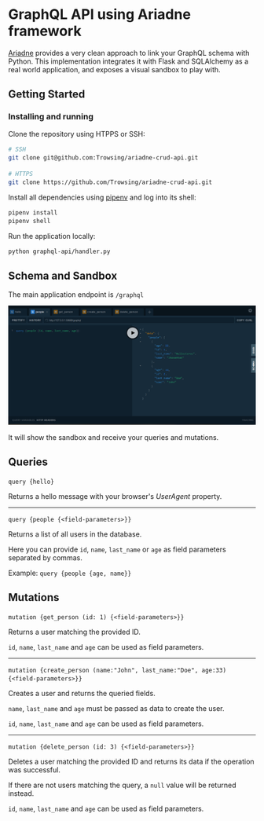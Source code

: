 # GraphQL API using Ariadne framework

[Ariadne](https://ariadnegraphql.org/) provides a very clean approach to link your GraphQL schema with Python. This implementation integrates it with Flask and SQLAlchemy as a real world application, and exposes a visual sandbox to play with.

## Getting Started

### Installing and running

Clone the repository using HTPPS or SSH:

```bash
# SSH
git clone git@github.com:Trowsing/ariadne-crud-api.git

# HTTPS
git clone https://github.com/Trowsing/ariadne-crud-api.git
```

Install all dependencies using [pipenv](https://pipenv.kennethreitz.org/en/latest/#install-pipenv-today) and log into its shell:

```bash
pipenv install
pipenv shell
```

Run the application locally:
```bash
python graphql-api/handler.py
```

## Schema and Sandbox

The main application endpoint is `/graphql`
 
![Sandbox](sandbox.png "Using the Sandbox")

It will show the sandbox and receive your queries and mutations.

## Queries

`query {hello}` 

Returns a hello message with your browser's *UserAgent* property.

---

`query {people {<field-parameters>}}`

Returns a list of all users in the database.
 
Here you can provide `id`, `name`, `last_name` or `age` as field parameters separated by commas.

Example: `query {people {age, name}}`


## Mutations


`mutation {get_person (id: 1) {<field-parameters>}}`

Returns a user matching the provided ID.

`id`, `name`, `last_name` and `age` can be used as field parameters.

---

`mutation {create_person (name:"John", last_name:"Doe", age:33) {<field-parameters>}}`

Creates a user and returns the queried fields.

`name`, `last_name` and `age` must be passed as data to create the user.

`id`, `name`, `last_name` and `age` can be used as field parameters.

---

`mutation {delete_person (id: 3) {<field-parameters>}}`

Deletes a user matching the provided ID and returns its data if the operation was successful.

If there are not users matching the query, a `null` value will be returned instead.

`id`, `name`, `last_name` and `age` can be used as field parameters.
